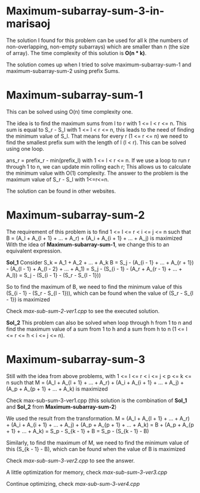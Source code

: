 # Maximum-subarray-sum-3-in-marisaoj

The solution I found for this problem can be used for all k (the numbers of non-overlapping, non-empty subarrays) which are smaller than n (the size of array).
The time complexity of this solution is **O(n * k)**.

The solution comes up when I tried to solve maximum-subarray-sum-1 and maximum-subarray-sum-2 using prefix Sums.

# Maximum-subarray-sum-1
This can be solved using O(n) time complexity one. 

The idea is to find the maximum sums from l to r with 1 <= l < r <= n. This sum is equal to S_r - S_l with 1 <= l < r <= n, this leads to the need of finding the minimum value of S_l. That means for every r (1 <= r <= n) 
we need to find the smallest prefix sum with the length of l (l < r). This can be solved using one loop.

ans_r = prefix_r - min(prefix_l) with 1 <= l < r <= n.
If we use a loop to run r through 1 to n, we can update min rolling each r; This allows us to calculate the minimum value with O(1) complexity. The answer to the problem is the maximum value of S_r - S_l with 1<=r<=n.

The solution can be found in other websites.

# Maximum-subarray-sum-2
The requirement of this problem is to find 1 <= l <= r < i <= j <= n such that B = (A_l + A_{l + 1} + ... + A_r) + (A_i + A_{i + 1} + ... + A_j) is maximized
With the idea of **Maximum-subarray-sum-1**, we change this to an equivalent expression.

**Sol_1**
Consider S_k = A_1 + A_2 + ... + A_k
B = S_j - (A_{i - 1} + ... + A_{r + 1}) - (A_{l - 1} + A_{l - 2} + ... + A_1)
  = S_j - (S_{i - 1} - (A_r + A_{r - 1} + ... + A_l))
  = S_j - (S_{i - 1} - (S_r - S_{l - 1}))

So to find the maximum of B, we need to find the minimum value of this (S_{i - 1} - (S_r - S_{l - 1})), which can be found when the value of (S_r - S_{l - 1}) is maximized

Check _max-sub-sum-2-ver1.cpp_ to see the executed solution.

**Sol_2** This problem can also be solved when loop through h from 1 to n and find the maximum value of a sum from 1 to h and a sum from h to n (1 <= l <= r <= h < i <= j <= n).

# Maximum-subarray-sum-3
Still with the idea from above problems, with 1 <= l <= r < i <= j < p <= k <= n such that M = (A_l + A_{l + 1} + ... + A_r) + (A_i + A_{i + 1} + ... + A_j) + (A_p + A_{p + 1} + ... + A_k) is maximized

Check max-sub-sum-3-ver1.cpp (this solution is the combination of **Sol_1** and **Sol_2** from **Maximum-subarray-sum-2**) 

We used the result from the transformation. 
M = (A_l + A_{l + 1} + ... + A_r) + (A_i + A_{i + 1} + ... + A_j) + (A_p + A_{p + 1} + ... + A_k)
  = B + (A_p + A_{p + 1} + ... + A_k)
  = S_p - S_{k - 1} + B
  = S_p - (S_{k - 1} - B)

Similarly, to find the maximum of M, we need to find the minimum value of this (S_{k - 1} - B), which can be found when the value of B is maximized

Check _max-sub-sum-3-ver2.cpp_ to see the answer.

A little optimization for memory, check _max-sub-sum-3-ver3.cpp_ 

Continue optimizing, check _max-sub-sum-3-ver4.cpp_

